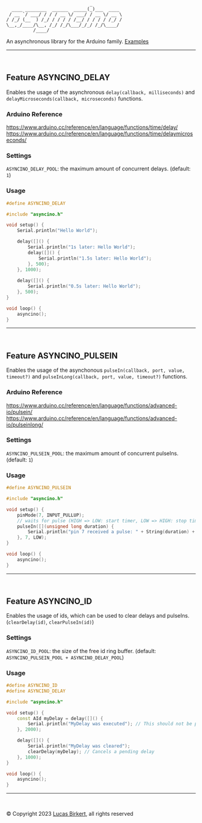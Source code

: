 ```
                               _
  ____ ________  ______  _____(_)___  ____
 / __ `/ ___/ / / / __ \/ ___/ / __ \/ __ \
/ /_/ (__  ) /_/ / / / / /__/ / / / / /_/ /
\__,_/____/\__, /_/ /_/\___/_/_/ /_/\____/
          /____/
```

An asynchronous library for the Arduino family. [Examples](https://github.com/lbirkert/asyncino/tree/main/examples)

----

<br/>

## Feature ASYNCINO_DELAY

Enables the usage of the asynchronous `delay(callback, milliseconds)` and
`delayMicroseconds(callback, microseconds)` functions.

### Arduino Reference

https://www.arduino.cc/reference/en/language/functions/time/delay/ <br/>
https://www.arduino.cc/reference/en/language/functions/time/delaymicroseconds/

### Settings

`ASYNCINO_DELAY_POOL`: the maximum amount of concurrent delays. (default: `1`)

### Usage

```ino
#define ASYNCINO_DELAY

#include "asyncino.h"

void setup() {
    Serial.println("Hello World");

    delay([]() {
        Serial.println("1s later: Hello World");
        delay([]() {
            Serial.println("1.5s later: Hello World");
        }, 500);
    }, 1000);
    
    delay([]() {
        Serial.println("0.5s later: Hello World");
    }, 500);
}

void loop() {
    asyncino();
}
```

----

<br/>

## Feature ASYNCINO_PULSEIN

Enables the usage of the asynchonous `pulseIn(callback, port, value, timeout?)` and
`pulseInLong(callback, port, value, timeout?)` functions.

### Arduino Reference

https://www.arduino.cc/reference/en/language/functions/advanced-io/pulsein/ <br/>
https://www.arduino.cc/reference/en/language/functions/advanced-io/pulseinlong/

### Settings

`ASYNCINO_PULSEIN_POOL`: the maximum amount of concurrent pulseIns. (default: `1`)

### Usage

```ino
#define ASYNCINO_PULSEIN

#include "asyncino.h"

void setup() {
    pinMode(7, INPUT_PULLUP);
    // waits for pulse (HIGH => LOW: start timer, LOW => HIGH: stop timer)
    pulseIn([](unsigned long duration) {
        Serial.println("pin 7 received a pulse: " + String(duration) + "us");
    }, 7, LOW);
}

void loop() {
    asyncino();
}
```

----

<br/>

## Feature ASYNCINO_ID

Enables the usage of ids, which can be used to clear delays and pulseIns. (`clearDelay(id)`, `clearPulseIn(id)`)

### Settings

`ASYNCINO_ID_POOL`: the size of the free id ring buffer. (default: `ASYNCINO_PULSEIN_POOL + ASYNCINO_DELAY_POOL`)

### Usage

```ino
#define ASYNCINO_ID
#define ASYNCINO_DELAY

#include "asyncino.h"

void setup() {
    const AId myDelay = delay([]() {
        Serial.println("MyDelay was executed"); // This should not be printed
    }, 2000);

    delay([]() {
        Serial.println("MyDelay was cleared");
        clearDelay(myDelay); // Cancels a pending delay
    }, 1000);
}

void loop() {
    asyncino();
}
```

----

<br/>

&copy; Copyright 2023 [Lucas Birkert](https://lbirkert.com), all rights reserved
